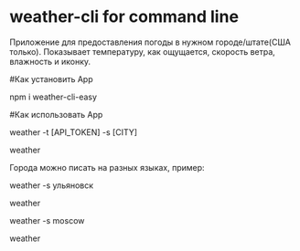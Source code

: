 # weather-cli for command line

Приложение для предоставления погоды в нужном городе/штате(США только). Показывает температуру, как ощущается, скорость ветра, влажность и иконку.

#Как установить App
 
npm i weather-cli-easy


#Как использовать App
 
weather -t [API_TOKEN] -s [CITY]

weather

Города можно писать на разных языках, пример:

weather -s ульяновск

weather


weather -s moscow

weather
